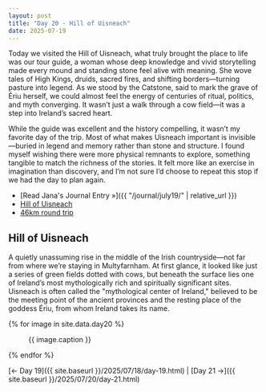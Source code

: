 ```yaml
---
layout: post
title: "Day 20 - Hill of Uisneach"
date: 2025-07-19
---
```


Today we visited the Hill of Uisneach, what truly brought the place to life was our tour guide, a woman whose deep knowledge and vivid storytelling made every mound and standing stone feel alive with meaning. She wove tales of High Kings, druids, sacred fires, and shifting borders—turning pasture into legend. As we stood by the Catstone, said to mark the grave of Ériu herself, we could almost feel the energy of centuries of ritual, politics, and myth converging. It wasn’t just a walk through a cow field—it was a step into Ireland’s sacred heart.

While the guide was excellent and the history compelling, it wasn’t my favorite day of the trip. Most of what makes Uisneach important is invisible—buried in legend and memory rather than stone and structure. I found myself wishing there were more physical remnants to explore, something tangible to match the richness of the stories. It felt more like an exercise in imagination than discovery, and I’m not sure I’d choose to repeat this stop if we had the day to plan again.

- [Read Jana's Journal Entry »]({{ "/journal/july19/" | relative_url }})
- [Hill of Uisneach](https://uisneach.ie/)
- [46km round trip](https://maps.app.goo.gl/y4TS1rxRow8mVuXE6)

## Hill of Uisneach  
A quietly unassuming rise in the middle of the Irish countryside—not far from where we’re staying in Multyfarnham. At first glance, it looked like just a series of green fields dotted with cows, but beneath the surface lies one of Ireland’s most mythologically rich and spiritually significant sites. Uisneach is often called the "mythological center of Ireland," believed to be the meeting point of the ancient provinces and the resting place of the goddess Ériu, from whom Ireland takes its name.

{% for image in site.data.day20 %}
<figure>
  <img src="{{ site.baseurl }}{{ image.src }}" alt="">
  <figcaption>{{ image.caption }}</figcaption>
</figure>
{% endfor %}

[← Day 19]({{ site.baseurl }}/2025/07/18/day-19.html) | [Day 21 →]({{ site.baseurl }}/2025/07/20/day-21.html)
